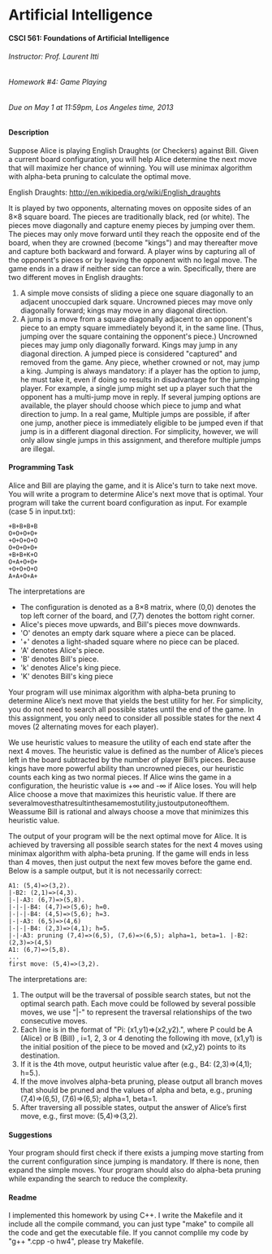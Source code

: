 Artificial Intelligence
=======================

#### CSCI 561: Foundations of Artificial Intelligence
###### Instructor: Prof. Laurent Itti
###### Homework #4: Game Playing
###### Due on May 1 at 11:59pm, Los Angeles time, 2013

#### Description
Suppose Alice is playing English Draughts (or Checkers) against Bill. Given a current board configuration, you will help Alice determine the next move that will maximize her chance of winning. You will use minimax algorithm with alpha-beta pruning to calculate the optimal move.

English Draughts: http://en.wikipedia.org/wiki/English_draughts

It is played by two opponents, alternating moves on opposite sides of an 8×8 square board. The pieces are traditionally black, red (or white). The pieces move diagonally and capture enemy pieces by jumping over them. The pieces may only move forward until they reach the opposite end of the board, when they are crowned (become "kings") and may thereafter move and capture both backward and forward. A player wins by capturing all of the opponent's pieces or by leaving the opponent with no legal move. The game ends in a draw if neither side can force a win. Specifically, there are two different moves in English draughts:

1. A simple move consists of sliding a piece one square diagonally to an adjacent unoccupied dark square. Uncrowned pieces may move only diagonally forward; kings may move in any diagonal direction.
2. A jump is a move from a square diagonally adjacent to an opponent's piece to an empty square immediately beyond it, in the same line. (Thus, jumping over the square containing the opponent's piece.) Uncrowned pieces may jump only diagonally forward. Kings may jump in any diagonal direction. A jumped piece is considered "captured" and removed from the game. Any piece, whether crowned or not, may jump a king. Jumping is always mandatory: if a player has the option to jump, he must take it, even if doing so results in disadvantage for the jumping player. For example, a single jump might set up a player such that the opponent has a multi-jump move in reply. If several jumping options are available, the player should choose which piece to jump and what direction to jump. In a real game, Multiple jumps are possible, if after one jump, another piece is immediately eligible to be
jumped even if that jump is in a different diagonal direction. For simplicity, however, we will only allow single jumps in this assignment, and therefore multiple jumps are illegal.

#### Programming Task
Alice and Bill are playing the game, and it is Alice's turn to take next move. You will write a program to determine Alice's next move that is optimal. Your program will take the current board configuration as input. For example (case 5 in input.txt):

	+B+B+B+B
	O+O+O+O+
	+O+O+O+O
	O+O+O+O+
	+B+B+K+O
	O+A+O+O+
	+O+O+O+O
	A+A+O+A+

The interpretations are

* The configuration is denoted as a 8×8 matrix, where (0,0) denotes the top left corner of the board, and (7,7) denotes the bottom right corner.
* Alice's pieces move upwards, and Bill's pieces move downwards.
* 'O' denotes an empty dark square where a piece can be placed.
* '+' denotes a light-shaded square where no piece can be placed.
* 'A' denotes Alice's piece.
* 'B' denotes Bill's piece.
* 'k' denotes Alice's king piece.
* 'K' denotes Bill's king piece

Your program will use minimax algorithm with alpha-beta pruning to determine Alice’s next move that yields the best utility for her. For simplicity, you do not need to search all possible states until the end of the game. In this assignment, you only need to consider all possible states for the next 4 moves (2 alternating moves for each player).

We use heuristic values to measure the utility of each end state after the next 4 moves. The heuristic value is defined as the number of Alice’s pieces left in the board subtracted by the number of player Bill’s pieces. Because kings have more powerful ability than uncrowned pieces, our heuristic counts each king as two normal pieces. If Alice wins the game in a configuration, the heuristic value is +∞ and -∞ if Alice loses. You will help Alice choose a move that maximizes this heuristic value. If there are severalmovesthatresultinthesamemostutility,justoutputoneofthem. Weassume Bill is rational and always choose a move that minimizes this heuristic value.

The output of your program will be the next optimal move for Alice. It is achieved by traversing all possible search states for the next 4 moves using minimax algorithm with alpha-beta pruning. If the game will ends in less than 4 moves, then just output the next few moves before the game end. Below is a sample output, but it is not necessarily correct:

	A1: (5,4)=>(3,2).
	|-B2: (2,1)=>(4,3).
	|-|-A3: (6,7)=>(5,8).
	|-|-|-B4: (4,7)=>(5,6); h=0.
	|-|-|-B4: (4,5)=>(5,6); h=3.
	|-|-A3: (6,5)=>(4,6)
	|-|-|-B4: (2,3)=>(4,1); h=5.
	|-|-A3: pruning (7,4)=>(6,5), (7,6)=>(6,5); alpha=1, beta=1. |-B2: (2,3)=>(4,5)
	A1: (6,7)=>(5,8).
	...
	first move: (5,4)=>(3,2).

The interpretations are:

1. The output will be the traversal of possible search states, but not the optimal search path. Each move could be followed by several possible moves, we use "|-" to represent the traversal relationships of the two consecutive moves.
2. Each line is in the format of "Pi: (x1,y1)=>(x2,y2).", where P could be A (Alice) or B (Bill) , i=1, 2, 3 or 4 denoting the following ith move, (x1,y1) is the initial position of the piece to be moved and (x2,y2) points to its destination.
3. If it is the 4th move, output heuristic value after (e.g., B4: (2,3)=>(4,1); h=5.).
4. If the move involves alpha-beta pruning, please output all branch moves that should be pruned and the values of alpha and beta, e.g., pruning (7,4)=>(6,5), (7,6)=>(6,5); alpha=1, beta=1.
5. After traversing all possible states, output the answer of Alice’s first move, e.g., first move: (5,4)=>(3,2).

#### Suggestions
Your program should first check if there exists a jumping move starting from the current configuration since jumping is mandatory. If there is none, then expand the simple moves. Your program should also do alpha-beta pruning while expanding the search to reduce the complexity.

#### Readme
I implemented this homework by using C++. I write the Makefile and it include all the compile command, you can just type "make" to compile all the code and get the executable file. If you cannot complile my code by "g++ *.cpp -o hw4", please try Makefile.